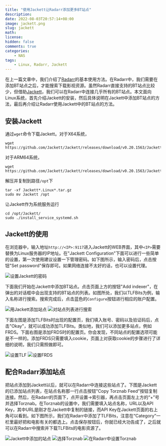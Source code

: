 ```yaml
---
title: "使用Jackett让Radarr添加更多BT站点"
description: 
date: 2022-08-03T20:57:14+08:00
image: jackett.png
slug: jackett
math: 
license: 
hidden: false
comments: true
categories:
    - NAS
tags:
    - Linux, Radarr, Jackett
---
```


在上一篇文章中，我们介绍了[Radarr](https://radarr.video)的基本使用方法。在Radarr中，我们需要在添加BT站点之后，才能搜索下载影视资源。虽然Radarr直接支持的BT站点比较少，但借助[Jackett](https://github.com/Jackett/Jackett)，我们可以在Radarr中连接几乎所有的BT站点。本文面向Linux系统，首先介绍Jackett的安装，然后具体说明在Jackett中添加BT站点的方法，最后再介绍让Radarr使用Jackett中的BT站点的方法。

## 安装Jackett

通过`wget`命令下载Jackett。对于X64系统，

    wget https://github.com/Jackett/Jackett/releases/download/v0.20.1563/Jackett.Binaries.LinuxAMDx64.tar.gz

对于ARM64系统，

    wget https://github.com/Jackett/Jackett/releases/download/v0.20.1563/Jackett.Binaries.LinuxARM64.tar.gz

解压并复制到路径`/opt`下

    tar -xf Jackett*.Linux*.tar.gz
    sudo mv Jackett /opt

让Jackett作为系统服务运行

    cd /opt/Jackett/
    sudo ./install_service_systemd.sh

## Jackett的使用

在浏览器中，输入地址`http://<IP>:9117`进入Jackett的WEB界面，其中`<IP>`需要替换为Linux服务器的IP地址。在"Jackett Configuration"下面可以进行一些简单的设置，第一次使用建议设置一下管理密码。如下图所示，输入密码后，点击按钮"Set password"保存即可。如果网络连接不太好的话，也可以设置代理。

![设置Jackett的密码](jackett1.png)

下面我们开始在Jackett中添加BT站点。点击页面上方的按钮"Add indexer"，在弹出的对话框中会出现支持的BT站点的列表。如图所处，我们以TLFBits为例，输入名称进行搜索。搜索完成后，点击蓝色的`Configure`按钮进行相应的账户配置。

![用Jackett添加站点](jackett2.png)
![对站点列表进行搜索](jackett3.png)

下面左图是添加TLFBits时出现的配置页，我们填入账号、密码以及验证码后，点击"Okay"，就可以成功添加TLFBits。类似地，我们可以添加更多站点，例如FRDS。下面右图是添加FRDS时的配置页。你会发现，不同站点的配置选项可能是不一样的。添加FRDS只需要填入cookie，页面上对获取cookie的步骤进行了详细的说明，我们只需照做即可。

![设置TLF](jackett4.png)
![设置FRDS](jackett5.png)

## 配合Radarr添加站点

把站点添加到Jackett以后，就可以在Radarr中连接这些站点了。下图是Jackett的已添加站点列表，在站点名称那一行点击按钮"Copy Torznab Feed"按钮复制连接。然后，在Radarr的页面下，点开设置->索引器，再点击页面左上方的“+”号并选择Torznab。在Torznab的设置中，我们需要填入站点名称，URL以及API Key，其中URL是刚才在Jackett中复制的链接，而API Key在Jackett页面的右上角可以看到。如下图所示，我们在Radarr中添加了TLFBits，注意在“Category”一栏里最好把和电影有关的都选上。点击保存按钮后，你就已经大功告成了，之后就可以在Radarr中搜索并下载TLFBits的电影资源了。

![Jackett中添加的站点](jackett6.png)
![选择Torznab](jackett7.png)
![在Radarr中设置Torznab](jackett8.png)